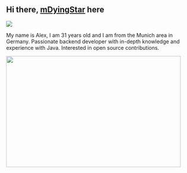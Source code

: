 
## Hi there, [mDyingStar](https://www.xing.com/profile/Alexander_Zotz3/cve) here

<p align="left">
  <img src="https://readme-typing-svg.demolab.com?font=Monsterrat&weight=500&size=24&pause=1000&color=F7F7F7&width=470&lines=Java+OCP+11+%26+17+Developer;Microsoft+Certified+Azure+Developer;3.5+years+of+experience" />
</p>

My name is Alex, I am 31 years old and I am from the Munich area in Germany.
Passionate backend developer with in-depth knowledge and experience with Java. Interested in open source contributions.

<p align="left">
  <img width="470" height="300" src="https://github-readme-stats.vercel.app/api?username=mdyingstar&count_private=true&show_icons=true&theme=dark#gh-dark-mode-only">
</p>


